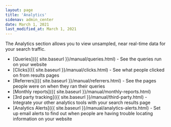 ```yaml
---
layout: page
title: 'Analytics'
sidenav: admin_center
date: March 1, 2021
last_modified_at: March 1, 2021
---
```


<i class="icon-bar-chart"></i> The Analytics section allows you to view unsampled, near real-time data for your search traffic.

* [Queries]({{ site.baseurl }}/manual/queries.html) - See the queries run on your website
* [Clicks]({{ site.baseurl }}/manual/clicks.html) - See what people clicked on from results pages
* [Referrers]({{ site.baseurl }}/manual/referrers.html) - See the pages people were on when they ran their queries
* [Monthly reports]({{ site.baseurl }}/manual/monthly-reports.html)
* [3rd party tracking]({{ site.baseurl }}/manual/third-party.html) - Integrate your other analytics tools with your search results page
* [Analytics Alerts]({{ site.baseurl }}/manual/analytics-alerts.html) - Set up email alerts to find out when people are having trouble locating information on your website